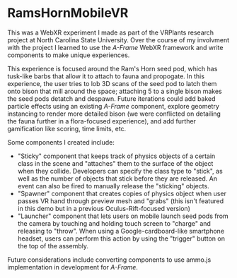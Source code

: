 # RamsHornMobileVR

This was a WebXR experiment I made as part of the VRPlants research project at North Carolina State University. Over the course of my involvment with the project I learned to use the *A-Frame* WebXR framework and write components to make unique experiences.

This experience is focused around the Ram's Horn seed pod, which has tusk-like barbs that allow it to attach to fauna and propogate. In this experience, the user tries to lob 3D scans of the seed pod to latch them onto bison that mill around the space; attaching 5 to a single bison makes the seed pods detatch and despawn. Future iterations could add baked particle effects using an existing *A-Frame* component, explore geometry instancing to render more detailed bison (we were conflicted on detailing the fauna further in a flora-focused experience), and add further gamification like scoring, time limits, etc.



Some components I created include:

- "Sticky" component that keeps track of physics objects of a certain class in the scene and "attaches" them to the surface of the object when they collide. Developers can specify the class type to "stick", as well as the number of objects that stick before they are released. An event can also be fired to manually release the "sticking" objects.
- "Spawner" component that creates copies of physics object when user passes VR hand through preview mesh and "grabs" (this isn't featured in this demo but in a previous Oculus-Rift-focused version)
- "Launcher" component that lets users on mobile launch seed pods from the camera by touching and holding touch screen to "charge" and releasing to "throw". When using a Google-cardboard-like smartphone headset, users can perform this action by using the "trigger" button on the top of the assembly.

Future considerations include converting components to use ammo.js implementation in development for *A-Frame*.
